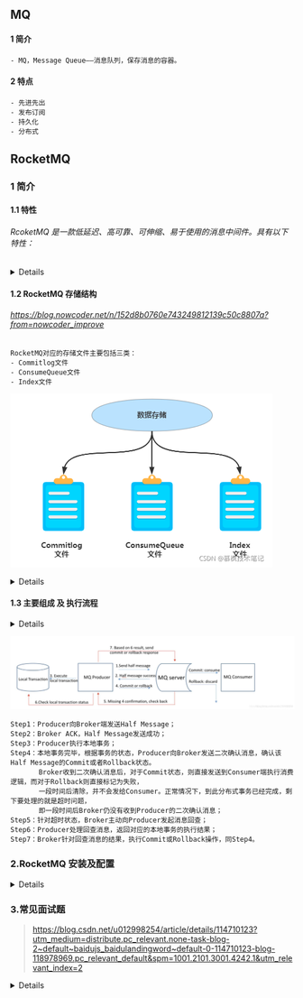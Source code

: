## MQ
#### 1 简介
    - MQ，Message Queue——消息队列，保存消息的容器。
#### 2 特点
    - 先进先出
    - 发布订阅
    - 持久化
    - 分布式




## RocketMQ
### 1 简介
#### 1.1 特性
###### RcoketMQ 是一款低延迟、高可靠、可伸缩、易于使用的消息中间件。具有以下特性：
<details>
    
    - 支持发布/订阅（Pub/Sub）和点对点（P2P）消息模型
    - 在一个队列中可靠的先进先出（FIFO）和严格的顺序传递
    - 支持拉（pull）和推（push）两种消息模式
    - 单一队列百万消息的堆积能力
    - 支持多种消息协议，如 JMS、MQTT 等
    - 分布式高可用的部署架构,满足至少一次消息传递语义
    - 提供 docker 镜像用于隔离测试和云集群部署
    - 提供配置、指标和监控等功能丰富的 Dashboard（仪表盘）

</details>

#### 1.2 RocketMQ 存储结构
###### https://blog.nowcoder.net/n/152d8b0760e743249812139c50c8807a?from=nowcoder_improve
    RocketMQ对应的存储文件主要包括三类：
    - Commitlog文件
    - ConsumeQueue文件
    - Index文件
![img_m_1.png](readme/img_m_1.png)

<details>
    
    rocketmq为了保证高性能，主要有以下三个原因
    1.顺序写
    顺序写比随机写的性能会高很多，不会有大量寻址的过程
    2.异步刷盘
    相比较于同步刷盘，异步刷盘的性能会高很多
    3.零拷贝
    使用mmap的方式进行零拷贝，提高了数据传输的效率

    - 文件存储机制：RocketMq采用文件系统存储消息，采用顺序写的方式写入消息，使用零拷贝发送消息，这三者的结合极大地保证了RocketMq的性能
</details>

#### 1.3 主要组成 及 执行流程
<details>

    - NameServer
      由多个无状态的节点构成，节点之间无任何信息同步。broker会定期向NameServer以发送心跳包的方式，轮询向所有NameServer注册以下元数据信息：
      broker的基本信息（ip port等）、主题topic的地址信息、broker集群信息、存活的broker信息、filter 过滤器。
      也就是说，每个NameServer注册的信息都是一样的。
    - Broker
      消息中转角色，负责存储消息、转发消息。
    - Producer
      负责生产消息。RocketMQ提供了多种发送方式，同步发送、异步发送、顺序发送、单向发送。同步和异步方式均需要Broker返回确认信息，单向发送不需要。
    - Cosumer
      负责消费消息。一般是后台系统负责异步消费。拉取式消费、推动式消费。

</details>


![img_m_2.png](readme/img_m_2.png)

    Step1：Producer向Broker端发送Half Message；
    Step2：Broker ACK，Half Message发送成功；
    Step3：Producer执行本地事务；
    Step4：本地事务完毕，根据事务的状态，Producer向Broker发送二次确认消息，确认该Half Message的Commit或者Rollback状态。
           Broker收到二次确认消息后，对于Commit状态，则直接发送到Consumer端执行消费逻辑，而对于Rollback则直接标记为失败，
           一段时间后清除，并不会发给Consumer。正常情况下，到此分布式事务已经完成，剩下要处理的就是超时问题，
           即一段时间后Broker仍没有收到Producer的二次确认消息；
    Step5：针对超时状态，Broker主动向Producer发起消息回查；
    Step6：Producer处理回查消息，返回对应的本地事务的执行结果；
    Step7：Broker针对回查消息的结果，执行Commit或Rollback操作，同Step4。
  
### 2.RocketMQ 安装及配置
<details>

    # 启动命令，并且常驻内存，nohup 属于后台启动，当前目录下生成 nohup.out 日志文件，也可以指定日志输出位置。
    2.1 启动namesrv
    # sh bin/mqnamesrv ：属于终端启动，直接输出日志信息，按 ctrl+c 可直接关闭退出
    $ nohup sh bin/mqnamesrv &
    # 查看启动日志，能看到 "The Name Server boot success" 字样则成功
    $ tail -f ~/logs/rocketmqlogs/namesrv.log
    #看到 “ The Name Server boot success. serializeType=JSON ” 表示启动成功
    
    2.2 启动broker
    nohup sh bin/mqbroker -n localhost:9876 &
    sh bin/mqbroker -n localhost:9876 ：属于终端启动，直接输出日志信息，按 ctrl+c 可直接关闭退出
    tail -f ~/logs/rocketmqlogs/broker.log
    #看到 "The broker[%s, 172.30.30.233:10911] boot success..." ,则表示启动成功
  
    2.3 关闭broker
    sh bin/mqshutdown broker
    The mqbroker(36695) is running...
    Send shutdown request to mqbroker(36695) OK
    
    2.4 关闭namesrv
    sh bin/mqshutdown namesrv
    The mqnamesrv(36664) is running...
    Send shutdown request to mqnamesrv(36664) OK

    2.5 常用命令
    --查看集群情况	
    ./bin//mqadmin clusterList -n 127.0.0.1:9876
    --查看 broker 状态
    ./bin/mqadmin brokerStatus -n 127.0.0.1:9876 -b 172.20.1.138:10911
    --查看 topic 列表
    ./bin/mqadmin topicList -n 127.0.0.1:9876
    --查看 topic 状态
    ./bin/mqadmin topicStatus -n 127.0.0.1:9876 -t MyTopic (换成想查询的 topic)
    --查看 topic 路由
    ./bin/mqadmin topicRoute -n 127.0.0.1:9876 -t MyTopic
</details>

### 3.常见面试题
>https://blog.csdn.net/u012998254/article/details/114710123?utm_medium=distribute.pc_relevant.none-task-blog-2~default~baidujs_baidulandingword~default-0-114710123-blog-118978969.pc_relevant_default&spm=1001.2101.3001.4242.1&utm_relevant_index=2
<details>

#### 3.1 部署方式
    - 单Master
    - 多Master多Slave模式，异步复制
      优点：较高的吞吐量。                                         缺点：毫秒级的延迟；若Master宕机、磁盘损坏，存在少量消息丢失的情况。
    - 多Master多Slave模式，同步双写
      优点：Master宕机情况下，消息无延迟，服务可用性与数据可用性都非常高。缺点就是：降低消息写入的效率，并影响系统的吞吐量。

#### 3.2 Consumer 重复消费问题
    只要通过网络交换数据，就无法避免因为网络不可靠而造成的消息重复这个问题。
    比如说RocketMq中，当consumer消费完消息后，因为网络问题未及时发送ack到broker,broker就不会删掉当前已经消费过的消息，
    那么，该消息将会被重复投递给消费者去消费。虽然rocketMq保证了同一个消费组只能消费一次，但会被不同的消费组重复消费，
    因此这种重复消费的情况不可避免。
    措施：
    - 建立一张日志表，使用消息主键作为表的主键，在处理消息前，先insert表，再做消息处理。这样可以避免消息重复消费

#### 3.* 消息丢失
    - 重试机制  
    - 定期重发
</details>
